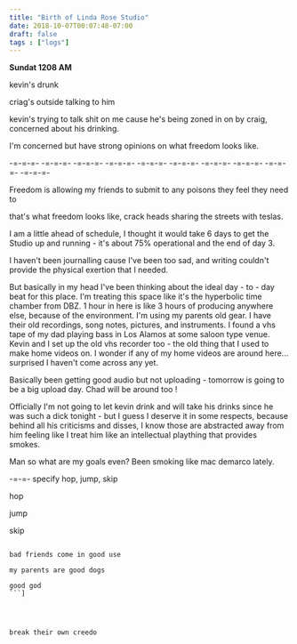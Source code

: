 ```yaml
---
title: "Birth of Linda Rose Studio"
date: 2018-10-07T00:07:48-07:00
draft: false
tags : ["logs"]
---
```


**Sundat 1208 AM**

kevin's drunk

criag's outside talking to him

kevin's trying to talk shit on me cause he's being zoned in on by craig, concerned about his drinking.

I'm concerned but have strong opinions on what freedom looks like.


-=-=-=- -=-=-=- -=-=-=- -=-=-=- -=-=-=- -=-=-=- -=-=-=- -=-=-=- -=-=-=- -=-=-=-

Freedom is allowing my friends to submit to any poisons they feel they need to

that's what freedom looks like, crack heads sharing the streets with teslas.

 I am a little ahead of schedule, I thought it would take 6 days to get the Studio up and running - it's about 75% operational and the end of day 3.

 I haven't been journalling cause I've been too sad, and writing couldn't provide the physical exertion that I needed.


 But basically in my head I've been thinking about the ideal day - to - day beat for this place. I'm treating this space like it's the hyperbolic time chamber from DBZ. 1 hour in here is like 3 hours of producing anywhere else, because of the environment. I'm using my parents old gear. I have their old recordings, song notes, pictures, and instruments. I found a vhs tape of my dad playing bass in Los Alamos at some saloon type venue. Kevin and I set up the old vhs recorder too - the old thing that I used to make home videos on. I wonder if any of my home videos are around here... surprised I haven't come across any yet.

 Basically been getting good audio but not uploading - tomorrow is going to be a big upload day. Chad will be around too !

Officially I'm not going to let kevin drink and will take his drinks since he was such a dick tonight - but I guess I deserve it in some respects, because behind all his criticisms and disses, I know those are abstracted away from him feeling like I treat him like an intellectual plaything that provides smokes.

Man so what are my goals even? Been smoking like mac demarco lately.  


-=-=-
specify hop, jump, skip

hop

jump

skip
```

bad friends come in good use

my parents are good dogs

good god
```]




break their own creedo
